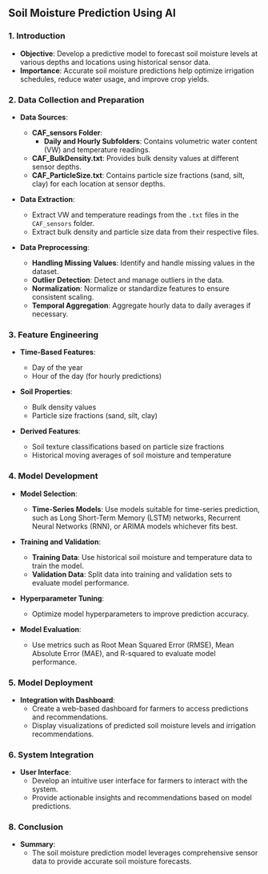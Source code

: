## Soil Moisture Prediction Using AI

### 1. Introduction
- **Objective**: Develop a predictive model to forecast soil moisture levels at various depths and locations using historical sensor data.
- **Importance**: Accurate soil moisture predictions help optimize irrigation schedules, reduce water usage, and improve crop yields.

### 2. Data Collection and Preparation
- **Data Sources**:
  - **CAF_sensors Folder**:
    - **Daily and Hourly Subfolders**: Contains volumetric water content (VW) and temperature readings.
  - **CAF_BulkDensity.txt**: Provides bulk density values at different sensor depths.
  - **CAF_ParticleSize.txt**: Contains particle size fractions (sand, silt, clay) for each location at sensor depths.

- **Data Extraction**:
  - Extract VW and temperature readings from the `.txt` files in the `CAF_sensors` folder.
  - Extract bulk density and particle size data from their respective files.

- **Data Preprocessing**:
  - **Handling Missing Values**: Identify and handle missing values in the dataset.
  - **Outlier Detection**: Detect and manage outliers in the data.
  - **Normalization**: Normalize or standardize features to ensure consistent scaling.
  - **Temporal Aggregation**: Aggregate hourly data to daily averages if necessary.

### 3. Feature Engineering
- **Time-Based Features**:
  - Day of the year
  - Hour of the day (for hourly predictions)

- **Soil Properties**:
  - Bulk density values
  - Particle size fractions (sand, silt, clay)

- **Derived Features**:
  - Soil texture classifications based on particle size fractions
  - Historical moving averages of soil moisture and temperature

### 4. Model Development
- **Model Selection**:
  - **Time-Series Models**: Use models suitable for time-series prediction, such as Long Short-Term Memory (LSTM) networks, Recurrent Neural Networks (RNN), or ARIMA models         whichever fits best.

- **Training and Validation**:
  - **Training Data**: Use historical soil moisture and temperature data to train the model.
  - **Validation Data**: Split data into training and validation sets to evaluate model performance.

- **Hyperparameter Tuning**:
  - Optimize model hyperparameters to improve prediction accuracy.

- **Model Evaluation**:
  - Use metrics such as Root Mean Squared Error (RMSE), Mean Absolute Error (MAE), and R-squared to evaluate model performance.

### 5. Model Deployment

- **Integration with Dashboard**:
  - Create a web-based dashboard for farmers to access predictions and recommendations.
  - Display visualizations of predicted soil moisture levels and irrigation recommendations.

### 6. System Integration

- **User Interface**:
  - Develop an intuitive user interface for farmers to interact with the system.
  - Provide actionable insights and recommendations based on model predictions.

### 8. Conclusion
- **Summary**:
  - The soil moisture prediction model leverages comprehensive sensor data to provide accurate soil moisture forecasts.
